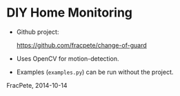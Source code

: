 DIY Home Monitoring
===================

* Github project:

  https://github.com/fracpete/change-of-guard

* Uses OpenCV for motion-detection.

* Examples (`examples.py`) can be run without the project.


FracPete, 2014-10-14
